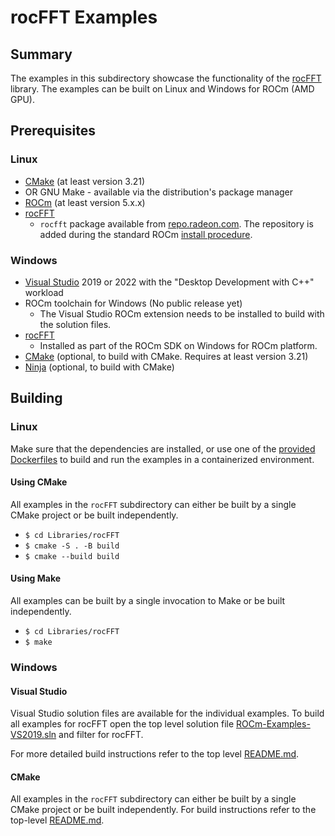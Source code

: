 # rocFFT Examples

## Summary

The examples in this subdirectory showcase the functionality of the [rocFFT](https://github.com/ROCm/rocFFT/) library. The examples can be built on Linux and Windows for ROCm (AMD GPU).

## Prerequisites

### Linux

- [CMake](https://cmake.org/download/) (at least version 3.21)
- OR GNU Make - available via the distribution's package manager
- [ROCm](https://docs.amd.com/bundle/ROCm-Installation-Guide-v5.1.3/page/Overview_of_ROCm_Installation_Methods.html) (at least version 5.x.x)
- [rocFFT](https://github.com/ROCm/rocFFT/)
  - `rocfft` package available from [repo.radeon.com](https://repo.radeon.com/rocm/). The repository is added during the standard ROCm [install procedure](https://rocm.docs.amd.com/projects/install-on-linux/en/latest/).

### Windows

- [Visual Studio](https://visualstudio.microsoft.com/) 2019 or 2022 with the "Desktop Development with C++" workload
- ROCm toolchain for Windows (No public release yet)
  - The Visual Studio ROCm extension needs to be installed to build with the solution files.
- [rocFFT](https://github.com/ROCm/rocFFT/)
  - Installed as part of the ROCm SDK on Windows for ROCm platform.
- [CMake](https://cmake.org/download/) (optional, to build with CMake. Requires at least version 3.21)
- [Ninja](https://ninja-build.org/) (optional, to build with CMake)

## Building

### Linux

Make sure that the dependencies are installed, or use one of the [provided Dockerfiles](../../Dockerfiles/) to build and run the examples in a containerized environment.

#### Using CMake

All examples in the `rocFFT` subdirectory can either be built by a single CMake project or be built independently.

- `$ cd Libraries/rocFFT`
- `$ cmake -S . -B build`
- `$ cmake --build build`

#### Using Make

All examples can be built by a single invocation to Make or be built independently.

- `$ cd Libraries/rocFFT`
- `$ make`

### Windows

#### Visual Studio

Visual Studio solution files are available for the individual examples. To build all examples for rocFFT open the top level solution file [ROCm-Examples-VS2019.sln](../../ROCm-Examples-VS2019.sln) and filter for rocFFT.

For more detailed build instructions refer to the top level [README.md](../../README.md#visual-studio).

#### CMake

All examples in the `rocFFT` subdirectory can either be built by a single CMake project or be built independently. For build instructions refer to the top-level [README.md](../../README.md#cmake-2).
